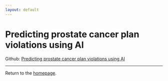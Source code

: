 ```yaml
---
layout: default
---
```

# Predicting prostate cancer plan violations using AI

  Github:  [Predicting prostate cancer plan violations using AI](https://github.com/philliphungerford/dissertation)

---
Return to the [homepage](../../index.md).